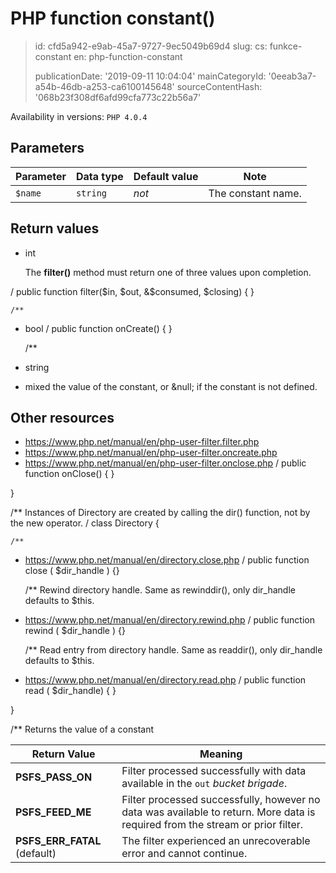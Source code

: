 PHP function constant()
=======================

> id: cfd5a942-e9ab-45a7-9727-9ec5049b69d4
> slug:
> 	cs: funkce-constant
> 	en: php-function-constant
> 
> publicationDate: '2019-09-11 10:04:04'
> mainCategoryId: '0eeab3a7-a54b-46db-a253-ca6100145648'
> sourceContentHash: '068b23f308df6afd99cfa773c22b56a7'

Availability in versions: `PHP 4.0.4`

Parameters
--------------

| Parameter | Data type | Default value | Note |
|-----|-----|-----|-----|
| `$name` | `string` | *not* | The constant name. |


Return values
----------------


- int <p>
The <b>filter()</b> method must return one of
three values upon completion.
</p><table>

<thead>
<tr>
<th>Return Value</th>
<th>Meaning</th>
</tr>

</thead>

<tbody class="tbody">
<tr>
<td><b>PSFS_PASS_ON</b></td>
<td>
Filter processed successfully with data available in the
<code class="parameter">out</code> <em>bucket brigade</em>.
</td>
</tr>

<tr>
<td><b>PSFS_FEED_ME</b></td>
<td>
Filter processed successfully, however no data was available to
return. More data is required from the stream or prior filter.
</td>
</tr>

<tr>
<td><b>PSFS_ERR_FATAL</b> (default)</td>
<td>
The filter experienced an unrecoverable error and cannot continue.
</td>
</tr>

/
    public function filter($in, $out, &$consumed, $closing)
    {
    }

    /**
- bool
/
    public function onCreate()
    {
    }

    /**
- string
- mixed the value of the constant, or &null; if the constant is not
defined.

Other resources
------------


- https://www.php.net/manual/en/php-user-filter.filter.php
- https://www.php.net/manual/en/php-user-filter.oncreate.php
- https://www.php.net/manual/en/php-user-filter.onclose.php
/
    public function onClose()
    {
    }

}

/**
Instances of Directory are created by calling the dir() function, not by the new operator.
/
class Directory {

    /**
- https://www.php.net/manual/en/directory.close.php
/
    public function close ( $dir_handle ) {}

    /**
Rewind directory handle.
Same as rewinddir(), only dir_handle defaults to $this.
- https://www.php.net/manual/en/directory.rewind.php
/
    public function rewind ( $dir_handle ) {}

    /**
Read entry from directory handle.
Same as readdir(), only dir_handle defaults to $this.
- https://www.php.net/manual/en/directory.read.php
/
    public function read ( $dir_handle) { }

}

/**
Returns the value of a constant
